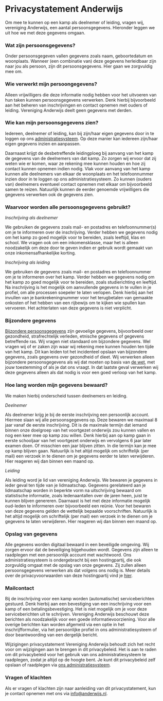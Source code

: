 # Privacystatement Anderwijs

Om mee te kunnen op een kamp als deelnemer of leiding, vragen wij, vereniging Anderwijs, een aantal persoonsgegevens. Hieronder leggen we uit hoe we met deze gegevens omgaan.

### Wat zijn persoonsgegevens?

Onder persoonsgegeven vallen gegevens zoals naam, geboortedatum en woonplaats. Wanneer (een combinatie van) deze gegevens herleidbaar zijn naar jou als persoon, zijn dit persoonsgegevens. Hier gaan we zorgvuldig mee om.

### Wie verwerkt mijn persoongegevens?

Alleen vrijwilligers die deze informatie nodig hebben voor het uitvoeren van hun taken kunnen persoonsgegevens verwerken. Denk hierbij bijvoorbeeld aan het beheren van inschrijvingen en contact opnemen met ouders of leiding. Vereniging Anderwijs deelt geen gegevens met derden.

### Wie kan mijn persoonsgegevens zien?

Iedereen, deelnemer of leiding, kan bij zijn/haar eigen gegevens door in te loggen op ons [administratiesysteem](https://aas2.anderwijs.nl). Op deze manier kan iedereen zijn/haar eigen gegevens inzien en aanpassen.

Daarnaast krijgt de desbetreffende leidingploeg bij aanvang van het kamp de gegevens van de deelnemers van dat kamp. Zo zorgen wij ervoor dat zij weten wie er komen, waar ze rekening mee kunnen houden en hoe zij contact kunnen opnemen indien nodig. Vlak voor aanvang van het kamp kunnen alle deelnemers van elkaar de woonplaats en het telefoonnummer inzien door in te loggen op ons administratiesysteem. Zo kunnen (ouders van) deelnemers eventueel contact opnemen met elkaar om bijvoorbeeld samen te reizen.
Natuurlijk kunnen de eerder genoemde vrijwilligers die gegevens verwerken ook de gegevens zien.

### Waarvoor worden alle persoonsgegevens gebruikt?

_Inschrijving als deelnemer_

We gebruiken de gegevens zoals mail- en postadres en telefoonnummer(s) om je te informeren over de inschrijving. Verder hebben we gegevens nodig om het kamp zo goed mogelijk voor te bereiden, zoals leeftijd, klas en school. We vragen ook om een inkomensklasse, maar het is alleen noodzakelijk om deze door te geven indien er gebruik wordt gemaakt van onze inkomensafhankelijke korting.

_Inschrijving als leiding_

We gebruiken de gegevens zoals mail- en postadres en telefoonnummer om je te informeren over het kamp. Verder hebben we gegevens nodig om het kamp zo goed mogelijk voor te bereiden, zoals studierichting en leeftijd. Na inschrijving is het mogelijk om aanvullende gegevens in te vullen in je profiel, om alle processen soepeler te laten verlopen. Denk hierbij aan het invullen van je bankrekeningnummer voor het terugbetalen van gemaakte onkosten of het hebben van een rijbewijs om te kijken wie spullen kan vervoeren. Het achterlaten van deze gegevens is niet verplicht.

### Bijzondere gegevens

[Bijzondere persoonsgegevens](https://autoriteitpersoonsgegevens.nl/nl/over-privacy/persoonsgegevens/wat-zijn-persoonsgegevens) zijn gevoelige gegevens, bijvoorbeeld over gezondheid, strafrechtelijk verleden, etnische gegevens of gegevens betreffende ras.
Wij vragen niet standaard om bijzondere gegevens. Wel vragen wij of er zaken zijn waar wij rekening mee kunnen houden ten tijde van het kamp. Dit kan leiden tot het incidenteel opslaan van bijzondere gegevens, zoals gegevens over gezondheid of dieet. Wij verwerken alleen bijzondere persoonsgegevens als wij dat moeten op basis van [de wet](https://autoriteitpersoonsgegevens.nl/nl/over-privacy/persoonsgegevens/bewaren-van-persoonsgegevens), met jouw toestemming of als je dat ons vraagt. In dat laatste geval verwerken wij deze gegevens alleen als dat nodig is voor een goed verloop van het kamp.

### Hoe lang worden mijn gegevens bewaard?

We maken hierbij onderscheid tussen deelnemers en leiding.

_Deelnemer_

Als deelnemer krijg je bij de eerste inschrijving een persoonlijk account. Hiermee slaan wij alle persoonsgegevens op. Deze bewaren we maximaal 8 jaar vanaf de eerste inschrijving. Dit is de maximale termijn dat iemand binnen onze doelgroep van het voortgezet onderwijs zou kunnen vallen en nog een keer mee op kamp zou willen. Denk hierbij aan op kamp gaan in eerste schooljaar van het voortgezet onderwijs en vervolgens 6 jaar later examen doen. Of misschien een jaar blijven zitten. In die termijn kan je mee op kamp blijven gaan. Natuurlijk is het altijd mogelijk om schriftelijk (per mail) een verzoek in te dienen om je gegevens eerder te laten verwijderen. Hier reageren wij dan binnen een maand op.

_Leiding_

Als leiding word je lid van vereniging Anderwijs. We bewaren je gegevens in ieder geval ten tijde van je lidmaatschap. Gegevens gerelateerd aan je lidmaatschap worden in beperkte vorm na uitschrijving bewaard om statistische informatie, zoals ledenaantallen over de jaren heen, juist te kunnen blijven genereren. Daarnaast is het met deze informatie mogelijk oud-leden te informeren over bijvoorbeeld een reünie. Voor het bewaren van deze gegevens gelden de wettelijk bepaalde voorschriften. Natuurlijk is het altijd mogelijk om schriftelijk (per mail) een verzoek in te dienen om je gegevens te laten verwijderen. Hier reageren wij dan binnen een maand op.

### Opslag van gegevens

Alle gegevens worden digitaal bewaard in een beveiligde omgeving. Wij zorgen ervoor dat de beveiliging bijgehouden wordt. Gegevens zijn alleen te raadplegen met een persoonlijk account met wachtwoord. Ons administratiesysteem is ondergebracht bij een hostingpartij, die ook zorgvuldig omgaat met de opslag van onze gegevens. Zij zullen alleen persoonsgegevens verwerken als dat volgens ons nodig is. Meer details over de privacyvoorwaarden van deze hostingpartij vind je [hier](https://www.antagonist.nl/online-veiligheid).

### Mailcontact

Bij de inschrijving voor een kamp worden (automatische) serviceberichten gestuurd. Denk hierbij aan een bevestiging van een inschrijving voor een kamp of een betalingsbevestiging. Het is niet mogelijk om je voor deze serviceberichten uit te schrijven. Vereniging Anderwijs beschouwt deze berichten als noodzakelijk voor een goede informatievoorziening. Voor alle overige berichten kan worden afgemeld via een optie in het inschrijfformulier, via het persoonlijke profiel in ons administratiesysteem of door beantwoording van een dergelijk bericht.

Wijzigingen privacystatement
Vereniging Anderwijs behoudt zich het recht voor om wijzigingen aan te brengen in dit privacybeleid. Het is aan te raden om dit privacybeleid voor het gebruik van ons administratiesysteem te raadplegen, zodat je altijd op de hoogte bent. Je kunt dit privacybeleid zelf opslaan of raadplegen via [ons administratiesysteem](https://aas2.anderwijs.nl/privacy).

### Vragen of klachten

Als er vragen of klachten zijn naar aanleiding van dit privacystatement, kun je contact opnemen met ons via [info@anderwijs.nl](mailto:info@anderwijs.nl).
